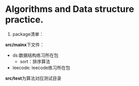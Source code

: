 # Algorithms and Data structure practice.

1. package清单：  


**src/mainx**下文件：
- ds:数据结构练习所在包 
  - sort：排序算法
- leecode: leecode练习所在包  

**src/test**为算法对应测试目录